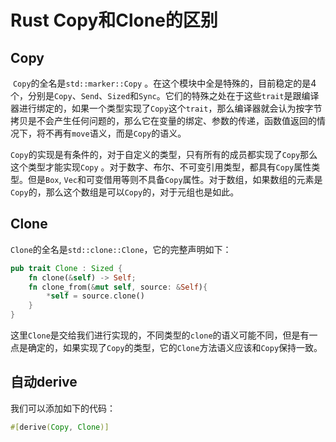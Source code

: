 # Rust Copy和Clone的区别

## Copy

​	`Copy`的全名是`std::marker::Copy` 。在这个模块中全是特殊的，目前稳定的是4个，分别是`Copy`、`Send`、`Sized`和`Sync`。它们的特殊之处在于这些`trait`是跟编译器进行绑定的，如果一个类型实现了`Copy`这个`trait`，那么编译器就会认为按字节拷贝是不会产生任何问题的，那么它在变量的绑定、参数的传递，函数值返回的情况下，将不再有`move`语义，而是`Copy`的语义。

​	`Copy`的实现是有条件的，对于自定义的类型，只有所有的成员都实现了`Copy`那么这个类型才能实现`Copy` 。对于数字、布尔、不可变引用类型，都具有`Copy`属性类型。但是`Box`, `Vec`和可变借用等则不具备`Copy`属性。对于数组，如果数组的元素是`Copy`的，那么这个数组是可以`Copy`的，对于元组也是如此。

## Clone

​	`Clone`的全名是`std::clone::Clone`，它的完整声明如下：

```rust
pub trait Clone : Sized {
    fn clone(&self) -> Self;
    fn clone_from(&mut self, source: &Self){
        *self = source.clone()
    }
}
```

​	这里`Clone`是交给我们进行实现的，不同类型的`clone`的语义可能不同，但是有一点是确定的，如果实现了`Copy`的类型，它的`Clone`方法语义应该和`Copy`保持一致。

## 自动derive

我们可以添加如下的代码：

```rust
#[derive(Copy, Clone)]
```

